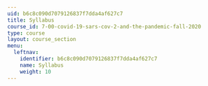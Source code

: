 ```yaml
---
uid: b6c8c090d7079126837f7dda4af627c7
title: Syllabus
course_id: 7-00-covid-19-sars-cov-2-and-the-pandemic-fall-2020
type: course
layout: course_section
menu:
  leftnav:
    identifier: b6c8c090d7079126837f7dda4af627c7
    name: Syllabus
    weight: 10
---
```

